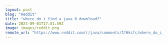 ```yaml
---
layout: post
blog: "Reddit"
title: "where do i find a java 8 download?"
date: 2024-09-01T17:51:59Z
image: images/reddit.png
remote_url: "https://www.reddit.com/r/java/comments/1f6kifc/where_do_i_find_a_java_8_download/"
---
```

